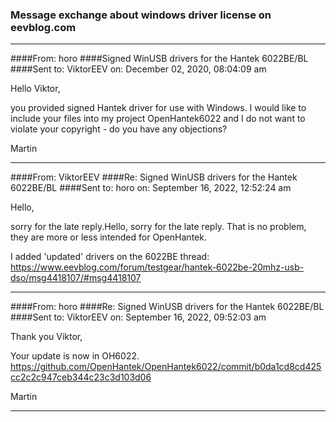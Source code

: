 ### Message exchange about windows driver license on eevblog.com

---

####From: horo
####Signed WinUSB drivers for the Hantek 6022BE/BL
####Sent to: ViktorEEV on: December 02, 2020, 08:04:09 am

Hello Viktor,

you provided signed Hantek driver for use with Windows.
I would like to include your files into my project OpenHantek6022
and I do not want to violate your copyright - do you have any objections?

Martin

---

####From: ViktorEEV
####Re: Signed WinUSB drivers for the Hantek 6022BE/BL
####Sent to: horo on: September 16, 2022, 12:52:24 am

Hello,

sorry for the late reply.Hello, sorry for the late reply.
That is no problem, they are more or less intended for OpenHantek.

I added 'updated' drivers on the 6022BE thread:
https://www.eevblog.com/forum/testgear/hantek-6022be-20mhz-usb-dso/msg4418107/#msg4418107

---

####From: horo
####Re: Signed WinUSB drivers for the Hantek 6022BE/BL
####Sent to: ViktorEEV on: September 16, 2022, 09:52:03 am

Thank you Viktor,

Your update is now in OH6022.
https://github.com/OpenHantek/OpenHantek6022/commit/b0da1cd8cd425cc2c2c947ceb344c23c3d103d06

Martin

---
